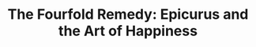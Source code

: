 ---
title: "The Fourfold Remedy: Epicurus and the Art of Happiness"
authors:
- John Sellars
year: 2022
goodreads: 53403860
rating: 4
tags:
- Philosophy
---